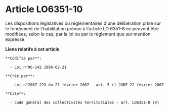 # Article LO6351-10

Les dispositions législatives ou réglementaires d'une délibération prise sur le fondement de l'habilitation prévue à
l'article LO 6351-8 ne peuvent être modifiées, selon le cas, par la loi ou par le règlement que sur mention expresse.

**Liens relatifs à cet article**

	**Codifié par**:

	  - Loi n°96-142 1996-02-21

	**Créé par**:

	  - Loi n°2007-223 du 21 février 2007 - art. 5 () JORF 22 février 2007

	**Cite**:

	  - Code général des collectivités territoriales - art. LO6351-8 (V)
